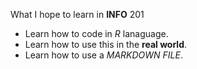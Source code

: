 What I hope to learn in **INFO** 201

- Learn how to code in *R* lanaguage. 
- Learn how to use this in the **real world**.
- Learn how to use a *MARKDOWN FILE*. 